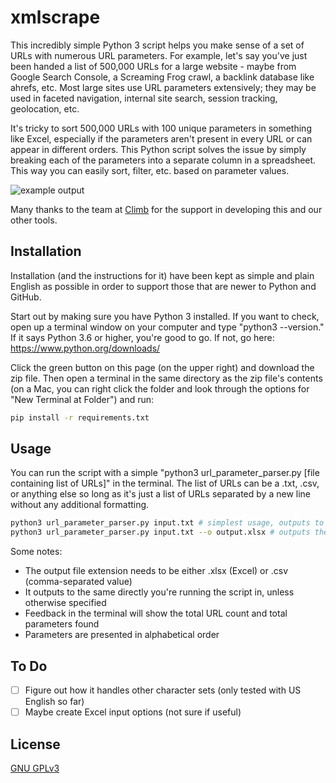 # xmlscrape

This incredibly simple Python 3 script helps you make sense of a set of URLs with numerous URL parameters. For example, let's say you've just been handed a list of 500,000 URLs for a large website - maybe from Google Search Console, a Screaming Frog crawl, a backlink database like ahrefs, etc. Most large sites use URL parameters extensively; they may be used in faceted navigation, internal site search, session tracking, geolocation, etc. 

It's tricky to sort 500,000 URLs with 100 unique parameters in something like Excel, especially if the parameters aren't present in every URL or can appear in different orders. This Python script solves the issue by simply breaking each of the parameters into a separate column in a spreadsheet. This way you can easily sort, filter, etc. based on parameter values. 

![example output](/repository/example_output.PNG?raw=true "example output")

Many thanks to the team at [Climb](https://www.climbmarketing.com) for the support in developing this and our other tools.  

## Installation

Installation (and the instructions for it) have been kept as simple and plain English as possible in order to support those that are newer to Python and GitHub.

Start out by making sure you have Python 3 installed. If you want to check, open up a terminal window on your computer and type "python3 --version." If it says Python 3.6 or higher, you're good to go. If not, go here: <https://www.python.org/downloads/>

Click the green button on this page (on the upper right) and download the zip file. Then open a terminal in the same directory as the zip file's contents (on a Mac, you can right click the folder and look through the options for "New Terminal at Folder") and run:

```bash
pip install -r requirements.txt
```

## Usage

You can run the script with a simple "python3 url_parameter_parser.py [file containing list of URLs]" in the terminal. The list of URLs can be a .txt, .csv, or anything else so long as it's just a list of URLs separated by a new line without any additional formatting.

```bash
python3 url_parameter_parser.py input.txt # simplest usage, outputs to "output.csv" by default
python3 url_parameter_parser.py input.txt --o output.xlsx # outputs the extracted URLs to an Excel file (or a csv file, if that's the file extension you use)
```

Some notes:

* The output file extension needs to be either .xlsx (Excel) or .csv (comma-separated value)
* It outputs to the same directly you're running the script in, unless otherwise specified
* Feedback in the terminal will show the total URL count and total parameters found
* Parameters are presented in alphabetical order

## To Do

* [ ] Figure out how it handles other character sets (only tested with US English so far)
* [ ] Maybe create Excel input options (not sure if useful)

## License

[GNU GPLv3](https://choosealicense.com/licenses/gpl-3.0/)
